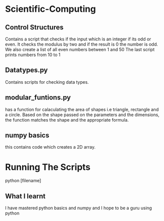 ﻿# Scientific-Computing
## Control Structures
 Contains a script that checks if the input which is an integer if its odd or even. It checks the modulus by two and if the result is 0 the number is odd.
 We also create a list of all even numbers between 1 and 50
 The last script prints numbers from 10 to 1

 ## Datatypes.py
 Contains scripts for checking data types.

 ## modular_funtions.py
 has a function for calaculating the area of shapes i.e triangle, rectangle and a circle. Based on the shape passed on the parameters and the dimensions, the function matches the shape and the appropriate formula.


 ## numpy basics
 this contains code which creates a 2D array. 


 # Running The Scripts
 python [filename]

## What I learnt
I have mastered python basics and numpy and I hope to be a guru using python

